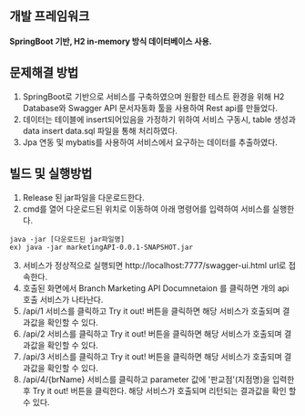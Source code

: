 ## 개발 프레임워크
#### SpringBoot 기반, H2 in-memory 방식 데이터베이스 사용.

## 문제해결 방법
 1. SpringBoot로 기반으로 서비스를 구축하였으며 원활한 테스트 환경을 위해 H2 Database와
    Swagger API 문서자동화 툴을 사용하여 Rest api를 만들었다.
 2. 데이터는 테이블에 insert되어있음을 가정하기 위하여 서비스 구동시, 
    table 생성과 data insert data.sql 파일을 통해 처리하였다.
 3. Jpa 연동 및 mybatis를 사용하여 서비스에서 요구하는 데이터를 추출하였다.

## 빌드 및 실행방법

 1. Release 된 jar파일을 다운로드한다.
 2. cmd를 열어 다운로드된 위치로 이동하여 아래 명령어를 입력하여 서비스를 실행한다.
   ```shell
   java -jar [다운로드된 jar파일명]
   ex) java -jar marketingAPI-0.0.1-SNAPSHOT.jar
   ```
 3. 서비스가 정상적으로 실행되면 http://localhost:7777/swagger-ui.html url로 접속한다.
 4. 호출된 화면에서 Branch Marketing API Documnetaion 를 클릭하면 개의 api 호출 서비스가 나타난다.
 5. /api/1 서비스를 클릭하고 Try it out! 버튼을 클릭하면 해당 서비스가 호출되며 결과값을 확인할 수 있다.
 6. /api/2 서비스를 클릭하고 Try it out! 버튼을 클릭하면 해당 서비스가 호출되며 결과값을 확인할 수 있다.
 7. /api/3 서비스를 클릭하고 Try it out! 버튼을 클릭하면 해당 서비스가 호출되며 결과값을 확인할 수 있다.
 8. /api/4/{brName} 서비스를 클릭하고 parameter 값에 '판교점'(지점명)을 입력한 후 Try it out! 버튼을 클릭한다.
    해당 서비스가 호출되며 리턴되는 결과값을 확인 할 수 있다.
